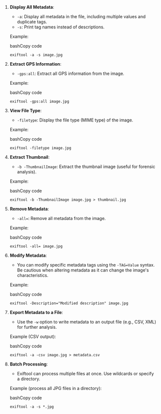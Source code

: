 1. **Display All Metadata**:
    
    - `-a`: Display all metadata in the file, including multiple values and duplicate tags.
    - `-s`: Print tag names instead of descriptions.
    
    Example:
    
    bashCopy code
    
    `exiftool -a -s image.jpg`
    
2. **Extract GPS Information**:
    
    - `-gps:all`: Extract all GPS information from the image.
    
    Example:
    
    bashCopy code
    
    `exiftool -gps:all image.jpg`
    
3. **View File Type**:
    
    - `-filetype`: Display the file type (MIME type) of the image.
    
    Example:
    
    bashCopy code
    
    `exiftool -filetype image.jpg`
    
4. **Extract Thumbnail**:
    
    - `-b -ThumbnailImage`: Extract the thumbnail image (useful for forensic analysis).
    
    Example:
    
    bashCopy code
    
    `exiftool -b -ThumbnailImage image.jpg > thumbnail.jpg`
    
5. **Remove Metadata**:
    
    - `-all=`: Remove all metadata from the image.
    
    Example:
    
    bashCopy code
    
    `exiftool -all= image.jpg`
    
6. **Modify Metadata**:
    
    - You can modify specific metadata tags using the `-TAG=Value` syntax. Be cautious when altering metadata as it can change the image's characteristics.
    
    Example:
    
    bashCopy code
    
    `exiftool -Description="Modified description" image.jpg`
    
7. **Export Metadata to a File**:
    
    - Use the `-w` option to write metadata to an output file (e.g., CSV, XML) for further analysis.
    
    Example (CSV output):
    
    bashCopy code
    
    `exiftool -a -csv image.jpg > metadata.csv`
    
8. **Batch Processing**:
    
    - Exiftool can process multiple files at once. Use wildcards or specify a directory.
    
    Example (process all JPG files in a directory):
    
    bashCopy code
    
    `exiftool -a -s *.jpg`